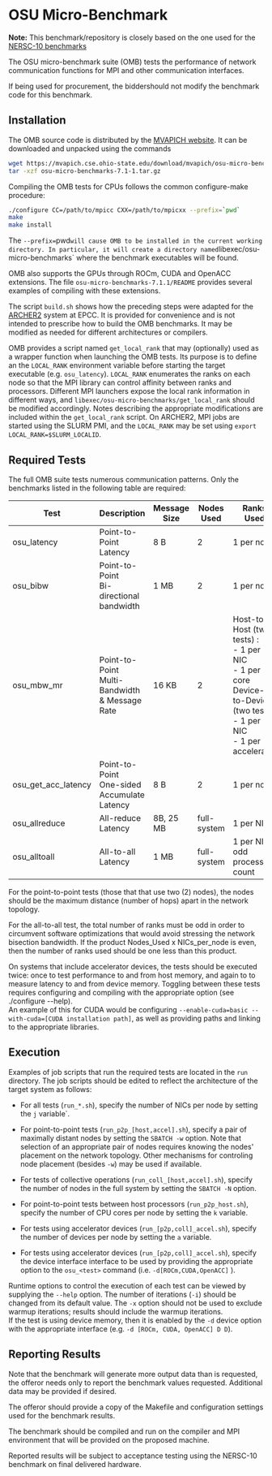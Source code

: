 #  OSU Micro-Benchmark

**Note:** This benchmark/repository is closely based on the one used for the [NERSC-10 benchmarks](https://www.nersc.gov/systems/nersc-10/benchmarks/)

The OSU micro-benchmark suite (OMB) tests the performance of
network communication functions for MPI and other communication interfaces.

If being used for procurement, the biddershould not modify the benchmark code for this benchmark.

## Installation

The OMB source code is distributed by the
[MVAPICH website](https://mvapich.cse.ohio-state.edu/benchmarks/).
It can be downloaded and unpacked using the commands
```bash
wget https://mvapich.cse.ohio-state.edu/download/mvapich/osu-micro-benchmarks-7.1-1.tar.gz
tar -xzf osu-micro-benchmarks-7.1-1.tar.gz
```

Compiling the OMB tests for CPUs follows the common configure-make procedure:
```bash
./configure CC=/path/to/mpicc CXX=/path/to/mpicxx --prefix=`pwd`
make
make install
```
The `--prefix=`pwd` will cause OMB to be installed in the current working directory.
In particular, it will create a directory named `libexec/osu-micro-benchmarks`
where the benchmark executables will be found.


OMB also supports the GPUs through ROCm, CUDA and OpenACC extensions.
The file `osu-micro-benchmarks-7.1.1/README`
provides several examples of compiling with these extensions.

The script `build.sh` shows how the preceding steps were adapted 
for the [ARCHER2](https://www.archer2.ac.uk) system at EPCC. 
It is provided for convenience and is not intended to prescribe 
how to build the OMB benchmarks. 
It may be modified as needed for different architectures or compilers.

OMB provides a script named `get_local_rank` 
that may (optionally) used as a wrapper function
when launching the OMB tests.
Its purpose is to define an the `LOCAL_RANK` environment variable 
before starting the target executable (e.g. `osu_latency`).
`LOCAL_RANK` enumerates the ranks on each node 
so that the MPI library can control affinity between ranks and processors.
Different MPI launchers expose the local rank information in different ways, 
and `libexec/osu-micro-benchmarks/get_local_rank` 
should be modified accordingly.
Notes describing the appropriate modifications are included 
within the `get_local_rank` script.
On ARCHER2, MPI jobs are started using the SLURM PMI,
and the `LOCAL_RANK` may be set using
`export LOCAL_RANK=$SLURM_LOCALID`.

## Required Tests

The full OMB suite tests numerous communication patterns.
Only the benchmarks listed in the following table are required:


| Test                |Description| Message <br> Size | Nodes <br> Used | Ranks <br> Used |
|---                  |---        |---                |--- |--- |
| osu_latency         | Point-to-Point <br> Latency |  8  B | 2 | 1 per node |
| osu_bibw            | Point-to-Point <br> Bi-directional <br> bandwidth |  1 MB | 2 | 1 per node |
| osu_mbw_mr          | Point-to-Point <br> Multi-Bandwidth <br>& Message Rate | 16 KB | 2 | Host-to-Host (two tests) :<br>     - 1 per NIC<br>    - 1 per core <br> Device-to-Device (two tests):<br>    - 1 per NIC<br>    - 1 per accelerator |
| osu_get_acc_latency | Point-to-Point <br> One-sided Accumulate Latency |  8  B | 2 | 1 per node |
| osu_allreduce       | All-reduce Latency | 8B, 25 MB | full-system | 1 per NIC |
| osu_alltoall        | All-to-all Latency |  1 MB | full-system | 1 per NIC <br> odd process count | 

For the point-to-point tests (those that that use two (2) nodes),
the nodes should be the maximum distance (number of hops) apart
in the network topology.

For the all-to-all test, the total number of ranks must be odd
in order to circumvent software optimizations
that would avoid stressing the network bisection bandwidth.
If the product Nodes_Used x NICs_per_node is even, then
the number of ranks used should be one less than this product.


On systems that include accelerator devices,
the tests should be executed twice:
once to test performance to and from host memory,
and again to to measure latency to and from device memory.
Toggling between these tests requires configuring and compiling with the appropriate option (see ./configure --help).  
An example of this for CUDA would be configuring `--enable-cuda=basic --with-cuda=[CUDA installation path]`, 
as well as providing paths and linking to the appropriate libraries.

## Execution

Examples of job scripts that run the required tests
are located in the `run` directory.
The job scripts should be edited to reflect
the architecture of the target system as follows:

- For all tests (`run_*.sh`), 
  specify the number of NICs per node
  by setting the `j` variable`.

- For point-to-point tests (`run_p2p_[host,accel].sh`),
  specify a pair of maximally distant nodes
  by setting the `SBATCH -w` option.
  Note that selection of an appropriate pair of nodes
  requires knowing the nodes' placement on the network topology.
  Other mechanisms for controling node placement (besides `-w`)
  may be used if available.

- For tests of collective operations (`run_coll_[host,accel].sh`), 
  specify the number of nodes in the full system 
  by setting the `SBATCH -N` option.

- For point-to-point tests between host processors (`run_p2p_host.sh`),
  specify the number of CPU cores per node
  by setting the `k` variable.

- For tests using accelerator devices (`run_[p2p,coll]_accel.sh`),
  specify the number of devices per node
  by setting the `a` variable.

- For tests using accelerator devices (`run_[p2p,coll]_accel.sh`),
  specify the device interface interface to be used 
  by providing the appropriate option to the `osu_<test>` command
  (i.e. `-d[ROCm,CUDA,OpenACC]` ).


Runtime options to control the execution of each test 
can be viewed by supplying the `--help` option.
The number of iterations (`-i`) should be changed from its default value.
The `-x` option should not be used to exclude warmup iterations;
results should include the warmup iterations.  
If the test is using device memory, 
then it is enabled by the `-d` device option 
with the appropriate interface (e.g. `-d [ROCm, CUDA, OpenACC] D D`).

## Reporting Results

Note that the benchmark will generate more output data than is requested, 
the offeror needs only to report the benchmark values requested.
Additional data may be provided if desired.

The offeror should provide a copy of the Makefile and configuration
settings used for the benchmark results. 

The benchmark should be compiled and run on the compiler and MPI environment
that will be provided on the proposed machine.

Reported results will be subject to acceptance testing using the NERSC-10
benchmark on final delivered hardware.


